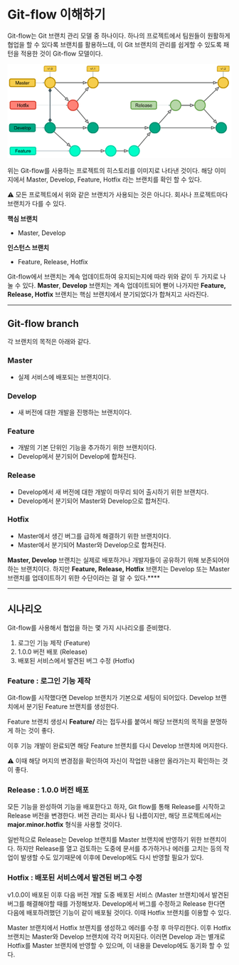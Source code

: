 # Git-flow 이해하기

Git-flow는 Git 브랜치 관리 모델 중 하나이다. 하나의 프로젝트에서 팀원들이 원활하게 협업을 할 수 있다록 브랜치를 활용하느데, 이 Git 브랜치의 관리를 쉽게할 수 있도록 패턴을 적용한 것이 Git-flow 모델이다.

![Untitled](Git-flow%20이해하기/Untitled.png)

위는 Git-flow를 사용하는 프로젝트의 히스토리를 이미지로 나타낸 것이다. 해당 이미지에서 Master, Develop, Feature, Hotfix 라는 브랜치를 확인 할 수 있다.

<aside>
⚠️ 모든 프로젝트에서 위와 같은 브랜치가 사용되는 것은 아니다. 회사나 프로젝트마다 브랜치가 다를 수 있다.

</aside>

**핵심 브랜치**

- Master, Develop

**인스턴스 브랜치**

- Feature, Release, Hotfix

Git-flow에서 브랜치는 계속 업데이트하여 유지되는지에 따라 위와 같이 두 가지로 나눌 수 있다. **Master**, **Develop** 브랜치는 계속 업데이트되어 뻗어 나가지만 **Feature, Release, Hotfix** 브랜치는 핵심 브랜치에서 분기되었다가 합쳐지고 사라진다.

---

## Git-flow branch

각 브랜치의 목적은 아래와 같다.

### Master

- 실제 서비스에 배포되는 브랜치이다.

### Develop

- 새 버전에 대한 개발을 진행하는 브랜치이다.

### Feature

- 개발의 기본 단위인 기능을 추가하기 위한 브랜치이다.
- Develop에서 분기되어 Develop에 합쳐진다.

### Release

- Develop에서 새 버전에 대한 개발이 마무리 되어 출시하기 위한 브랜치다.
- Develop에서 분기되어 Master와 Develop으로 합쳐진다.

### Hotfix

- Master에서 생긴 버그를 급하게 해결하기 위한 브랜치이다.
- Master에서 분기되어 Master와 Develop으로 합쳐진다.

**Master, Develop** 브랜치는 실제로 배포하거나 개발자들이 공유하기 위해 보존되어야 하는 브랜치이다. 하지만 **Feature, Release, Hotfix** 브랜치는 Develop 또는 Master 브랜치를 업데이트하기 위한 수단이라는 걸 알 수 있다.****

---

## 시나리오

Git-flow를 사용해서 협업을 하는 몇 가지 시나리오를 준비했다.

1. 로그인 기능 제작 (Feature)
2. 1.0.0 버전 배포 (Release)
3. 배포된 서비스에서 발견된 버그 수정 (Hotfix)

### Feature : 로그인 기능 제작

Git-flow를 시작했다면 Develop 브랜치가 기본으로 세팅이 되어있다. Develop 브랜치에서 분기된 Feature 브랜치를 생성한다. 

Feature 브랜치 생성시 **Feature/** 라는 접두사를 붙여서 해당 브랜치의 목적을 분명하게 하는 것이 좋다.

이후 기능 개발이 완료되면 해당 Feature 브랜치를 다시 Develop 브랜치에 머지한다.

<aside>
⚠️ 이때 해당 머지의 변경점을 확인하여 자신이 작업한 내용만 올라가는지 확인하는 것이 좋다.

</aside>

### Release : 1.0.0 버전 배포

모든 기능을 완성하여 기능을 배포한다고 하자, Git flow를 통해 Release를 시작하고 Release 버전을 변경한다. 버전 관리는 회사나 팀 나름이지만, 해당 프로젝트에서는 **major.minor.hotfix** 형식을 사용할 것이다.

일반적으로 Release는 Develop 브랜치를 Master 브랜치에 반영하기 위한 브랜치이다. 하지만 Release를 열고 검토하는 도중에 문서를 추가하거나 에러를 고치는 등의 작업이 발생할 수도 있기때문에 이후에 Develop에도 다시 반영할 필요가 있다. 

### Hotfix : 배포된 서비스에서 발견된 버그 수정

v1.0.0이 배포된 이후 다음 버전 개발 도중 배포된 서비스 (Master 브랜치)에서 발견된 버그를 해결해야할 때를 가정해보자. Develop에서 버그를 수정하고 Release 한다면 다음에 배포하려했던 기능이 같이 배포될 것이다. 이때 Hotfix 브랜치를 이용할 수 있다.

Master 브랜치에서 Hotfix 브랜치를 생성하고 에러를 수정 후 마무리한다. 이후 Hotfix 브랜치는 Master와 Develop 브랜치에 각각 머지된다. 이러면 Develop 과는 별개로 Hotfix를 Master 브랜치에 반영할 수 있으며, 이 내용을 Develop에도 동기화 할 수 있다.